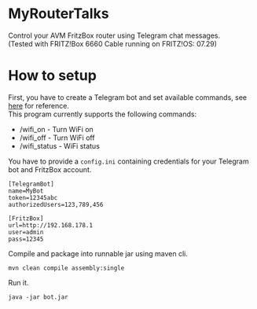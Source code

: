 # MyRouterTalks
Control your AVM FritzBox router using Telegram chat messages.\
(Tested with FRITZ!Box 6660 Cable running on FRITZ!OS: 07.29)

# How to setup
First, you have to create a Telegram bot and set available commands, see [here](https://core.telegram.org/bots/tutorial) for reference.\
This program currently supports the following commands:

- /wifi_on - Turn WiFi on
- /wifi_off - Turn WiFi off
- /wifi_status - WiFi status

You have to provide a ```config.ini``` containing credentials for your Telegram bot and FritzBox account.
```
[TelegramBot]
name=MyBot
token=12345abc
authorizedUsers=123,789,456

[FritzBox]
url=http://192.168.178.1
user=admin
pass=12345
```

Compile and package into runnable jar using maven cli.
```
mvn clean compile assembly:single
```

Run it.
```
java -jar bot.jar
```
